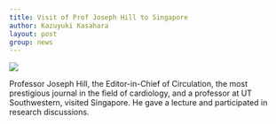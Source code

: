 ```yaml
---
title: Visit of Prof Joseph Hill to Singapore
author: Kazuyuki Kasahara
layout: post
group: news
---
```

 <img src="/static/img/news/IMG_3228.jpeg"  class="img-fluid">

Professor Joseph Hill, the Editor-in-Chief of Circulation, the most prestigious journal in the field of cardiology, and a professor at UT Southwestern, visited Singapore. He gave a lecture and participated in research discussions.